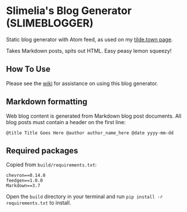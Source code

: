 # Slimelia's Blog Generator (SLIMEBLOGGER)
Static blog generator with Atom feed, as used on my [tilde.town page](https://tilde.town/~slimelia).

Takes Markdown posts, spits out HTML. Easy peasy lemon squeezy!


## How To Use

Please see the [wiki](https://github.com/slimelia/slimeblogger/wiki) for assistance on using this blog generator.

## Markdown formatting

Web blog content is generated from Markdown blog post documents.
All blog posts must contain a header on the first line:

`@title Title Goes Here @author author_name_here @date yyyy-mm-dd`

## Required packages

Copied from `build/requirements.txt`:
```
chevron==0.14.0
feedgen==1.0.0
Markdown==3.7
```
Open the `build` directory in your terminal and run `pip install -r requirements.txt` to install.
